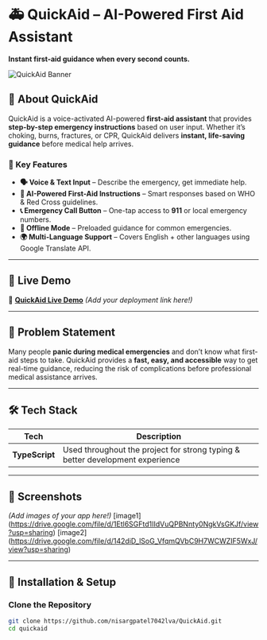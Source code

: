 # 🚑 QuickAid – AI-Powered First Aid Assistant

**Instant first-aid guidance when every second counts.**

![QuickAid Banner]([https://via.placeholder.com/1000x400?text=QuickAid+-+AI+First+Aid+Assistant](https://drive.google.com/file/d/1wHLeg1SKwohAlP6isQ7s93zcf3eXBD76/view?usp=sharing))

## 🏥 About QuickAid
QuickAid is a voice-activated AI-powered **first-aid assistant** that provides **step-by-step emergency instructions** based on user input. Whether it’s choking, burns, fractures, or CPR, QuickAid delivers **instant, life-saving guidance** before medical help arrives.

### 🔹 Key Features  
- **🗣️ Voice & Text Input** – Describe the emergency, get immediate help.  
- **🤖 AI-Powered First-Aid Instructions** – Smart responses based on WHO & Red Cross guidelines.  
- **📞 Emergency Call Button** – One-tap access to **911** or local emergency numbers.  
- **📶 Offline Mode** – Preloaded guidance for common emergencies.  
- **🌍 Multi-Language Support** – Covers English + other languages using Google Translate API.  

---

## 🚀 Live Demo  
🔗 [**QuickAid Live Demo**](#) *(Add your deployment link here!)*  

---

## 🎯 Problem Statement  
Many people **panic during medical emergencies** and don’t know what first-aid steps to take. QuickAid provides a **fast, easy, and accessible** way to get real-time guidance, reducing the risk of complications before professional medical assistance arrives.  

---

## 🛠️ Tech Stack  
| Tech | Description |
|------|------------|
| **TypeScript** | Used throughout the project for strong typing & better development experience |

---

## 📸 Screenshots  
*(Add images of your app here!)* 
[image1] (https://drive.google.com/file/d/1Etl6SGFtd1IIdVuQPBNnty0NgkVsGKJf/view?usp=sharing)
[image2] (https://drive.google.com/file/d/142diD_lSoG_VfqmQVbC9H7WCWZIF5WxJ/view?usp=sharing)

---

## 🔧 Installation & Setup  

### Clone the Repository  
```bash
git clone https://github.com/nisargpatel7042lva/QuickAid.git
cd quickaid
